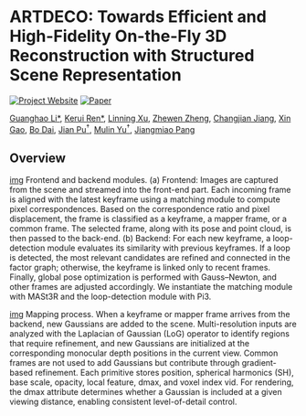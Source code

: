 # ARTDECO: Towards Efficient and High-Fidelity On-the-Fly 3D Reconstruction with Structured Scene Representation

[![Project Website](https://img.shields.io/badge/ARTDECO-Website-4CAF50?logo=googlechrome&logoColor=white)](https://city-super.github.io/artdeco/)
[![Paper](https://img.shields.io/badge/arXiv-Paper-b31b1b?logo=arxiv&logoColor=b31b1b)](https://arxiv.org/pdf/2505.23716)

[Guanghao Li*](https://lightingooo.github.io/), [Kerui Ren*](https://cskrren.github.io/), [Linning Xu](https://eveneveno.github.io/lnxu/),
[Zhewen Zheng](https://github.com/QuantumEPR), [Changjian Jiang](https://scholar.google.com/citations?hl=en&user=V4miywEAAAAJ), [Xin Gao](https://gaoxin492.github.io/), [Bo Dai](https://daibo.info/), [Jian Pu<sup>†</sup>](https://scholar.google.com/citations?user=9pUCoOkAAAAJ&hl=en), [Mulin Yu<sup>†</sup>](https://mulinyu.github.io/), [Jiangmiao Pang](https://oceanpang.github.io/) <br/>

## Overview
[img](assets/pipeline1.png)
Frontend and backend modules. (a) Frontend: Images are captured from the scene and streamed into the front-end part. Each incoming frame is aligned with the latest keyframe using a matching module to compute pixel correspondences. Based on the correspondence ratio and pixel displacement, the frame is classified as a keyframe, a mapper frame, or a common frame. The selected frame, along with its pose and point cloud, is then passed to the back-end. (b) Backend: For each new keyframe, a loop-detection module evaluates its similarity with previous keyframes. If a loop is detected, the most relevant candidates are refined and connected in the factor graph; otherwise, the keyframe is linked only to recent frames. Finally, global pose optimization is performed with Gauss–Newton, and other frames are adjusted accordingly. We instantiate the matching module with MASt3R and the loop-detection module with Pi3.

[img](assets/pipeline2.png)
Mapping process. When a keyframe or mapper frame arrives from the backend, new Gaussians are added to the scene. Multi-resolution inputs are analyzed with the Laplacian of Gaussian (LoG) operator to identify regions that require refinement, and new Gaussians are initialized at the corresponding monocular depth positions in the current view. Common frames are not used to add Gaussians but contribute through gradient-based refinement. Each primitive stores position, spherical harmonics (SH), base scale, opacity, local feature, dmax, and voxel index vid. For rendering, the dmax attribute determines whether a Gaussian is included at a given viewing distance, enabling consistent level-of-detail control.
